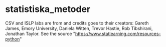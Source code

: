 # statistiska_metoder

CSV and ISLP labs are from and credits goes to their creators: Gareth James, Emory University, Daniela Witten, Trevor Hastie, Rob Tibshirani, Jonathan Taylor. See the source "https://www.statlearning.com/resources-python"